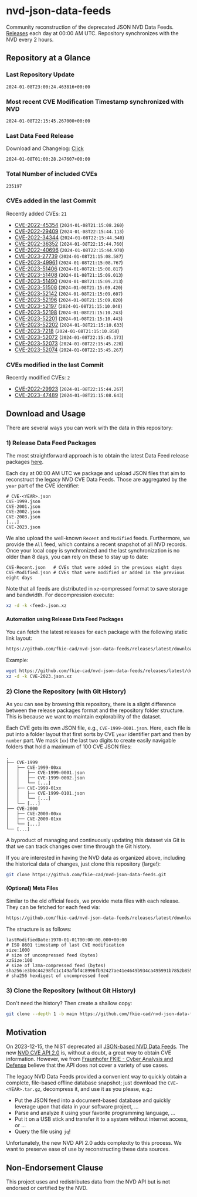 # nvd-json-data-feeds

Community reconstruction of the deprecated JSON NVD Data Feeds. 
[Releases](https://github.com/fkie-cad/nvd-json-data-feeds/releases/latest) each day at 00:00 AM UTC.
Repository synchronizes with the NVD every 2 hours.

## Repository at a Glance

### Last Repository Update

```plain
2024-01-08T23:00:24.463816+00:00
```

### Most recent CVE Modification Timestamp synchronized with NVD

```plain
2024-01-08T22:15:45.267000+00:00
```

### Last Data Feed Release

Download and Changelog: [Click](https://github.com/fkie-cad/nvd-json-data-feeds/releases/latest)

```plain
2024-01-08T01:00:28.247607+00:00
```

### Total Number of included CVEs

```plain
235197
```

### CVEs added in the last Commit

Recently added CVEs: `21`

* [CVE-2022-45354](CVE-2022/CVE-2022-453xx/CVE-2022-45354.json) (`2024-01-08T21:15:08.260`)
* [CVE-2022-29409](CVE-2022/CVE-2022-294xx/CVE-2022-29409.json) (`2024-01-08T22:15:44.113`)
* [CVE-2022-34344](CVE-2022/CVE-2022-343xx/CVE-2022-34344.json) (`2024-01-08T22:15:44.540`)
* [CVE-2022-36352](CVE-2022/CVE-2022-363xx/CVE-2022-36352.json) (`2024-01-08T22:15:44.760`)
* [CVE-2022-40696](CVE-2022/CVE-2022-406xx/CVE-2022-40696.json) (`2024-01-08T22:15:44.970`)
* [CVE-2023-27739](CVE-2023/CVE-2023-277xx/CVE-2023-27739.json) (`2024-01-08T21:15:08.587`)
* [CVE-2023-49961](CVE-2023/CVE-2023-499xx/CVE-2023-49961.json) (`2024-01-08T21:15:08.767`)
* [CVE-2023-51406](CVE-2023/CVE-2023-514xx/CVE-2023-51406.json) (`2024-01-08T21:15:08.817`)
* [CVE-2023-51408](CVE-2023/CVE-2023-514xx/CVE-2023-51408.json) (`2024-01-08T21:15:09.013`)
* [CVE-2023-51490](CVE-2023/CVE-2023-514xx/CVE-2023-51490.json) (`2024-01-08T21:15:09.213`)
* [CVE-2023-51508](CVE-2023/CVE-2023-515xx/CVE-2023-51508.json) (`2024-01-08T21:15:09.420`)
* [CVE-2023-52142](CVE-2023/CVE-2023-521xx/CVE-2023-52142.json) (`2024-01-08T21:15:09.607`)
* [CVE-2023-52196](CVE-2023/CVE-2023-521xx/CVE-2023-52196.json) (`2024-01-08T21:15:09.820`)
* [CVE-2023-52197](CVE-2023/CVE-2023-521xx/CVE-2023-52197.json) (`2024-01-08T21:15:10.040`)
* [CVE-2023-52198](CVE-2023/CVE-2023-521xx/CVE-2023-52198.json) (`2024-01-08T21:15:10.243`)
* [CVE-2023-52201](CVE-2023/CVE-2023-522xx/CVE-2023-52201.json) (`2024-01-08T21:15:10.443`)
* [CVE-2023-52202](CVE-2023/CVE-2023-522xx/CVE-2023-52202.json) (`2024-01-08T21:15:10.633`)
* [CVE-2023-7218](CVE-2023/CVE-2023-72xx/CVE-2023-7218.json) (`2024-01-08T21:15:10.850`)
* [CVE-2023-52072](CVE-2023/CVE-2023-520xx/CVE-2023-52072.json) (`2024-01-08T22:15:45.173`)
* [CVE-2023-52073](CVE-2023/CVE-2023-520xx/CVE-2023-52073.json) (`2024-01-08T22:15:45.220`)
* [CVE-2023-52074](CVE-2023/CVE-2023-520xx/CVE-2023-52074.json) (`2024-01-08T22:15:45.267`)


### CVEs modified in the last Commit

Recently modified CVEs: `2`

* [CVE-2022-29923](CVE-2022/CVE-2022-299xx/CVE-2022-29923.json) (`2024-01-08T22:15:44.267`)
* [CVE-2023-47489](CVE-2023/CVE-2023-474xx/CVE-2023-47489.json) (`2024-01-08T21:15:08.643`)


## Download and Usage

There are several ways you can work with the data in this repository:

### 1) Release Data Feed Packages

The most straightforward approach is to obtain the latest Data Feed release packages [here](https://github.com/fkie-cad/nvd-json-data-feeds/releases/latest).

Each day at 00:00 AM UTC we package and upload JSON files that aim to reconstruct the legacy NVD CVE Data Feeds.
Those are aggregated by the `year` part of the CVE identifier:

```
# CVE-<YEAR>.json
CVE-1999.json
CVE-2001.json
CVE-2002.json
CVE-2003.json
[...]
CVE-2023.json
```

We also upload the well-known `Recent` and `Modified` feeds.
Furthermore, we provide the `All` feed, which contains a recent snapshot of all NVD records.
Once your local copy is synchronized and the last synchronization is no older than 8 days, you can rely on these to stay up to date:

```plain
CVE-Recent.json   # CVEs that were added in the previous eight days
CVE-Modified.json # CVEs that were modified or added in the previous eight days
```

Note that all feeds are distributed in `xz`-compressed format to save storage and bandwidth.
For decompression execute:

```sh
xz -d -k <feed>.json.xz
```


#### Automation using Release Data Feed Packages

You can fetch the latest releases for each package with the following static link layout:

```sh
https://github.com/fkie-cad/nvd-json-data-feeds/releases/latest/download/CVE-<YEAR>.json.xz
```

Example:

```sh
wget https://github.com/fkie-cad/nvd-json-data-feeds/releases/latest/download/CVE-2023.json.xz
xz -d -k CVE-2023.json.xz
```



### 2) Clone the Repository (with Git History)

As you can see by browsing this repository, there is a slight difference between the release packages format and the repository folder structure.
This is because we want to maintain explorability of the dataset.

Each CVE gets its own JSON file, e.g., `CVE-1999-0001.json`.
Here, each file is put into a folder layout that first sorts by CVE `year` identifier part and then by `number` part.
We mask (`xx`) the last two digits to create easily navigable folders that hold a maximum of 100 CVE JSON files:

```plain
.
├── CVE-1999
│   ├── CVE-1999-00xx
│   │   ├── CVE-1999-0001.json
│   │   ├── CVE-1999-0002.json
│   │   └── [...]
│   ├── CVE-1999-01xx
│   │   ├── CVE-1999-0101.json
│   │   └── [...]
│   └── [...]
├── CVE-2000
│   ├── CVE-2000-00xx
│   ├── CVE-2000-01xx
│   └── [...]
└── [...]
```

A byproduct of managing and continuously updating this dataset via Git is that we can track changes over time through the Git history.

If you are interested in having the NVD data as organized above, including the historical data of changes, just clone this repository (large!):

```sh
git clone https://github.com/fkie-cad/nvd-json-data-feeds.git
```

#### (Optional) Meta Files

Similar to the old official feeds, we provide meta files with each release. They can be fetched for each feed via:

```sh
https://github.com/fkie-cad/nvd-json-data-feeds/releases/latest/download/CVE-<YEAR>.meta
```

The structure is as follows:

```plain
lastModifiedDate:1970-01-01T00:00:00.000+00:00                          # ISO 8601 timestamp of last CVE modification
size:1000                                                               # size of uncompressed feed (bytes)
xzSize:100                                                              # size of lzma-compressed feed (bytes)
sha256:e3b0c44298fc1c149afbf4c8996fb92427ae41e4649b934ca495991b7852b855 # sha256 hexdigest of uncompressed feed
```


### 3) Clone the Repository (without Git History)

Don't need the history? Then create a shallow copy:

```sh
git clone --depth 1 -b main https://github.com/fkie-cad/nvd-json-data-feeds.git
```

## Motivation

On 2023-12-15, the NIST deprecated all [JSON-based NVD Data Feeds](https://nvd.nist.gov/vuln/data-feeds#divRetirementBanner-1).
The new [NVD CVE API 2.0](https://nvd.nist.gov/developers/vulnerabilities) is, without a doubt, a great way to obtain CVE information.
However, we from [Fraunhofer FKIE - Cyber Analysis and Defense](https://www.fkie.fraunhofer.de/en/departments/cad.html) believe that the API does not cover a variety of use cases.

The legacy NVD Data Feeds provided a convenient way to quickly obtain a complete, file-based offline database snapshot; just download the `CVE-<YEAR>.tar.gz`, decompress it, and use it as you please, e.g.:

* Put the JSON feed into a document-based database and quickly leverage upon that data in your software project, ...
* Parse and analyze it using your favorite programming language, ...
* Put it on a USB stick and transfer it to a system without internet access, or ...
* Query the file using `jq`!

Unfortunately, the new NVD API 2.0 adds complexity to this process.
We want to preserve ease of use by reconstructing these data sources.

## Non-Endorsement Clause

This project uses and redistributes data from the NVD API but is not endorsed or certified by the NVD.